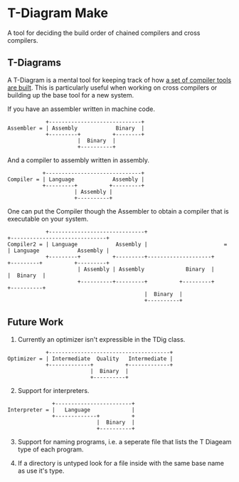 T-Diagram Make
==============

A tool for deciding the build order of chained compilers and cross compilers.

T-Diagrams
----------

A T-Diagram is a mental tool for keeping track of how [a set of
compiler tools are
built](https://www.youtube.com/watch?v=PjeE8Bc96HY).  This is
particularly useful when working on cross compilers or building up the
base tool for a new system.

If you have an assembler written in machine code.
```
            +-----------------------------+
Assembler = | Assembly            Binary  |
            +---------+          +--------+
                      |  Binary  |
                      +----------+
```

And a compiler to assembly written in assembly.
```
           +------------------------------+
Compiler = | Language            Assembly |
           +---------+          +---------+
                     | Assembly |
                     +----------+
```

One can put the Compiler though the Assembler to obtain a compiler
that is executable on your system.
```
            +------------------------------+                          +------------------------------+
Compiler2 = | Language            Assembly |                        = | Language            Assembly |
            +---------+          +---------+--------------------+     +---------+          +---------+
                      | Assembly | Assembly             Binary  |               |  Binary  |
                      +----------+---------+          +---------+               +----------+
                                           |  Binary  |
                                           +----------+
```


Future Work
-----------

1) Currently an optimizer isn't expressible in the TDig class.

```
            +--------------------------------------+
Optimizer = | Intermediate  Quality   Intermediate |
            +-------------+          +-------------+
                          |  Binary  |
                          +----------+
```

2) Support for interpreters.

```
              +------------------------+
Interpreter = |   Language             |
              +-------------+          +
                            |  Binary  |
                            +----------+
```

3) Support for naming programs, i.e. a seperate file that lists the T Diageam type of each program.

4) If a directory is untyped look for a file inside with the same base name as use it's type.
